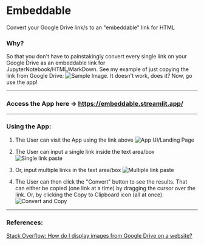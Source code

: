 # Embeddable
Convert your Google Drive link/s to an "embeddable" link for HTML

### Why?
So that you don't have to painstakingly convert every single link on your Google Drive as an embeddable link for JupyterNotebook/HTML/MarkDown. See my example of just copying the link from Google Drive: ![Sample Image](https://drive.google.com/file/d/1MdwhOTkuc2amndSc_j09c8JzCtL8wr1q/view?usp=drive_link). It doesn't work, does it? Now, go use the app!

---
### Access the App here -> https://embeddable.streamlit.app/

---
### Using the App:
1. The User can visit the App using the link above
![App UI/Landing Page](https://drive.google.com/uc?export=view&id=1MdwhOTkuc2amndSc_j09c8JzCtL8wr1q)

2. The User can input a single link inside the text area/box
![Single link paste](https://drive.google.com/uc?export=view&id=1_-_cMUlTdBsEJaMxzhPGbMeGxEuR-ZCM)

3. Or, input multiple links in the text area/box
![Multiple link paste](https://drive.google.com/uc?export=view&id=1fsHdWgkP-VYiBnaOXIcsVYw4inYT3Rbr)

4. The User can then click the "Convert" button to see the results. That can either be copied (one link at a time) by dragging the cursor over the link. Or, by clicking the Copy to Clipboard icon (all at once).
![Convert and Copy](https://drive.google.com/uc?export=view&id=1G0T2ie8VWleqrPvsPtOISQy6iuZGdCLf)

---
### References:
[Stack Overflow: How do I display images from Google Drive on a website?](https://stackoverflow.com/questions/15557392/how-do-i-display-images-from-google-drive-on-a-website)
